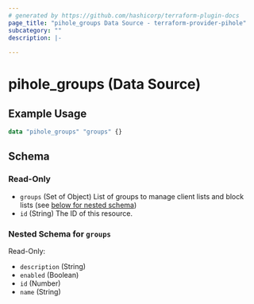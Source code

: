 ```yaml
---
# generated by https://github.com/hashicorp/terraform-plugin-docs
page_title: "pihole_groups Data Source - terraform-provider-pihole"
subcategory: ""
description: |-
  
---
```


# pihole_groups (Data Source)



## Example Usage

```terraform
data "pihole_groups" "groups" {}
```

<!-- schema generated by tfplugindocs -->
## Schema

### Read-Only

- `groups` (Set of Object) List of groups to manage client lists and block lists (see [below for nested schema](#nestedatt--groups))
- `id` (String) The ID of this resource.

<a id="nestedatt--groups"></a>
### Nested Schema for `groups`

Read-Only:

- `description` (String)
- `enabled` (Boolean)
- `id` (Number)
- `name` (String)
